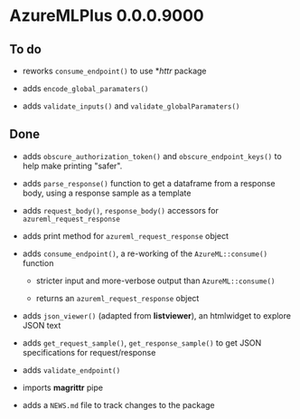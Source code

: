 # AzureMLPlus 0.0.0.9000

## To do

- reworks `consume_endpoint()` to use **httr* package

- adds `encode_global_paramaters()`

- adds `validate_inputs()` and `validate_globalParamaters()`

## Done

- adds `obscure_authorization_token()` and `obscure_endpoint_keys()` to help make printing "safer".

- adds `parse_response()` function to get a dataframe from a response body, using a response sample as a template

- adds `request_body()`, `response_body()` accessors for `azureml_request_response`

- adds print method for `azureml_request_response` object

- adds `consume_endpoint()`, a re-working of the `AzureML::consume()` function

    - stricter input and more-verbose output than `AzureML::consume()`
    
    - returns an `azureml_request_response` object

- adds `json_viewer()` (adapted from **listviewer**), an htmlwidget to explore JSON text

- adds `get_request_sample()`, `get_response_sample()` to get JSON specifications for request/response

- adds `validate_endpoint()`

- imports **magrittr** pipe

- adds a `NEWS.md` file to track changes to the package



